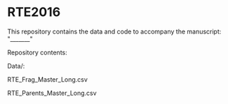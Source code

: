 # RTE2016

This repository contains the data and code to accompany the manuscript: "_______"

Repository contents:

Data/:

RTE_Frag_Master_Long.csv

RTE_Parents_Master_Long.csv
